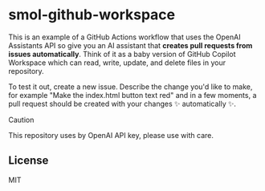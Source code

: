 # smol-github-workspace

This is an example of a GitHub Actions workflow that uses the OpenAI Assistants API so give you an AI assistant that **creates pull requests from issues automatically**. Think of it as a baby version of GitHub Copilot Workspace which can read, write, update, and delete files in your repository.

To test it out, create a new issue. Describe the change you'd like to make, for example "Make the index.html button text red" and in a few moments, a pull request should be created with your changes ✨ automatically ✨. 

> [!CAUTION]
> This repository uses by OpenAI API key, please use with care.

## License

MIT
